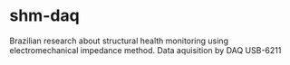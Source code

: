 # shm-daq
Brazilian research about structural health monitoring using electromechanical impedance method. Data aquisition by DAQ USB-6211

